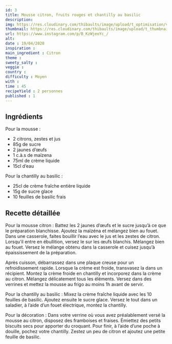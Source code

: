 ```yaml
---
id: 3
title: Mousse citron, fruits rouges et chantilly au basilic
description: 
img: https://res.cloudinary.com/thibaults/image/upload/t_optimisation/v1600517796/Recipes/20200419_mousse_citron.jpg
thumbnail: https://res.cloudinary.com/thibaults/image/upload/t_thumbnail_josie/v1600517796/Recipes/20200419_mousse_citron.jpg
url: https://www.instagram.com/p/B_KzWjeoYc_/
alt: 
date : 19/04/2020
inspiration :
main_ingredient : Citron
theme : 
sweety_salty : 
veggie : 
country :
difficulty : Moyen
with : 
time : 45
recipeYield : 2 personnes
published : 1
---
```


## Ingrédients
Pour la mousse :
 - 2 citrons, zestes et jus
 - 85g de sucre
 - 2 jaunes d’œufs
 - 1 c.à.s de maïzena
 - 75ml de crème liquide
 - 15cl d’eau

Pour la chantilly au basilic :
 - 25cl de crème fraîche entière liquide
 - 15g de sucre glace
 - 10 feuilles de basilic frais

## Recette détaillée
Pour la mousse citron :
Battez les 2 jaunes d’œufs et le sucre jusqu’à ce que le préparation blanchisse. Ajoutez la maïzéna et mélangez bien au fouet. Dans une casserole, faites bouillir l’eau avec le jus et les zestes de citron. Lorsqu’il entre en ébullition, versez le sur les œufs blanchis. Mélangez bien au fouet. Versez le mélange obtenu dans la casserole et cuisez jusqu’à épaississement de la préparation.

Après cuisson, débarrassez dans une plaque creuse pour un refroidissement rapide. Lorsque la crème est froide, transvasez la dans un récipient. Montez la crème froide en chantilly et incorporez dans la crème au citron. Mélangez délicatement tous les éléments. Versez dans des verrines et mettez la mousse au frigo au moins 1h avant de servir.

Pour la chantilly au basilic :
Mixez la crème fraîche liquide avec les 10 feuilles de basilic. Ajoutez ensuite le sucre glace. Versez le tout dans un saladier, à l’aide d’un fouet électrique, montez la chantilly.

Pour la décoration :
Dans votre verrine où vous avez préalablement versé la mousse au citron, disposez des framboises et fraises. Émiettez des petits biscuits secs pour apporter du croquant. Pour finir, à l’aide d’une poche à douille, pochez votre chantilly. Zestez un peu de citron et ajoutez une petite feuille de basilic.